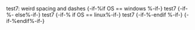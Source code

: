 test7: weird spacing and dashes
	{-if-%if OS == windows %-if-}
	test7
{-if-%- else%-if-}
	test7
		{-if-% if OS == linux%-if-}
test7
	{-if-%-endif %-if-}
{-if-%endif%-if-}